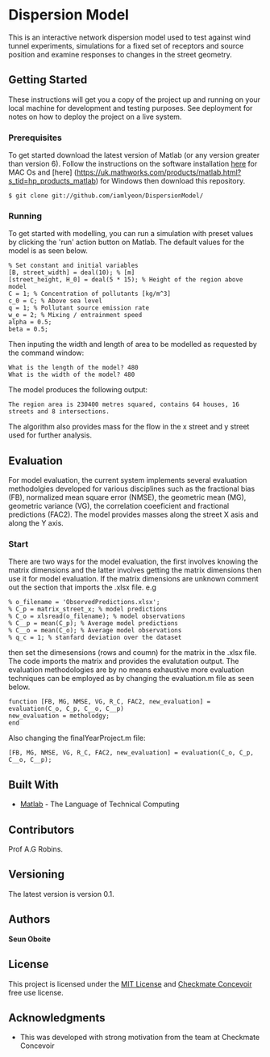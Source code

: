 # Dispersion Model

This is an interactive network dispersion model used to test against wind tunnel experiments, simulations for a fixed set of receptors and source position and examine responses to changes in the street geometry. 

## Getting Started

These instructions will get you a copy of the project up and running on your local machine for development and testing purposes. See deployment for notes on how to deploy the project on a live system.

### Prerequisites

To get started download the latest version of Matlab (or any version greater than version 6). Follow the instructions on the software installation [here](https://uk.mathworks.com/products/matlab.html?s_tid=hp_products_matlab) for MAC Os and [here] (https://uk.mathworks.com/products/matlab.html?s_tid=hp_products_matlab) for Windows then download this repository.

```
$ git clone git://github.com/iamlyeon/DispersionModel/
```

### Running

To get started with modelling, you can run a simulation with preset values by clicking the 'run' action button on Matlab. The default values for the model is as seen below.

```
% Set constant and initial variables
[B, street_width] = deal(10); % [m]
[street_height, H_0] = deal(5 * 15); % Height of the region above model 
C = 1; % Concentration of pollutants [kg/m^3]
c_0 = C; % Above sea level
q = 1; % Pollutant source emission rate
w_e = 2; % Mixing / entrainment speed
alpha = 0.5;
beta = 0.5;
```
Then inputing the width and length of area to be modelled as requested by the command window:

```
What is the length of the model? 480
What is the width of the model? 480
```

The model produces the following output:
```
The region area is 230400 metres squared, contains 64 houses, 16 streets and 8 intersections.
```

The algorithm also provides mass for the flow in the x street and y street used for further analysis.

## Evaluation

For model evaluation, the current system implements several evaluation methodolgies developed for various disciplines such as the fractional bias (FB), normalized mean square error (NMSE), the geometric mean (MG), geometric variance (VG), the correlation coeeficient and fractional predictions (FAC2). The model provides masses along the street X asis and along the Y axis.

### Start

There are two ways for the model evaluation, the first involves knowing the matrix dimensions and the latter involves getting the matrix dimensions then use it for model evaluation. If the matrix dimensions are unknown comment out the section that imports the .xlsx file. e.g

```
% o_filename = 'ObservedPredictions.xlsx';
% C_p = matrix_street_x; % model predictions 
% C_o = xlsread(o_filename); % model observations
% C__p = mean(C_p); % Average model predictions
% C__o = mean(C_o); % Average model observations
% q_c = 1; % stanfard deviation over the dataset
```

then set the dimesensions (rows and coumn) for the matrix in the .xlsx file. The code imports the matrix and provides the evalutation output. The evaluation methodologies are by no means exhaustive more evaluation techniques can be employed as by changing the evaluation.m file as seen below.
```
function [FB, MG, NMSE, VG, R_C, FAC2, new_evaluation] = evaluation(C_o, C_p, C__o, C__p)
new_evaluation = metholodgy;
end
```
Also changing the finalYearProject.m file:
```
[FB, MG, NMSE, VG, R_C, FAC2, new_evaluation] = evaluation(C_o, C_p, C__o, C__p);
```

## Built With

* [Matlab](https://uk.mathworks.com/products/matlab.html?s_tid=hp_products_matlab) - The Language of Technical Computing


## Contributors

Prof A.G Robins.

## Versioning

The latest version is version 0.1. 

## Authors

**Seun Oboite**


## License

This project is licensed under the [MIT License](LICENSE) and [Checkmate Concevoir](https://www.checkmateconcevoir.com/terms/terms) free use license.

## Acknowledgments

* This was developed with strong motivation from the team at Checkmate Concevoir

